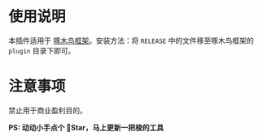 # 使用说明
本插件适用于 [啄木鸟框架](https://github.com/woodpecker-framework/woodpecker-framework-release)。安装方法：将 `RELEASE` 中的文件移至啄木鸟框架的 `plugin` 目录下即可。
# 注意事项
禁止用于商业盈利目的。

**PS: 动动小手点个 🌟Star，马上更新一把梭的工具**